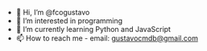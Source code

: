 - 👋 Hi, I’m @fcogustavo
- 👀 I’m interested in programming
- 🌱 I’m currently learning Python and JavaScript
- 📫 How to reach me - email: gustavocmdb@gmail.com

<!---
fcogustavo/fcogustavo is a ✨ special ✨ repository because its `README.md` (this file) appears on your GitHub profile.
You can click the Preview link to take a look at your changes.
--->
